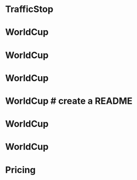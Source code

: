 # TrafficStop
# WorldCup
# WorldCup
# WorldCup
# WorldCup # create a README
# WorldCup
# WorldCup
# Pricing
